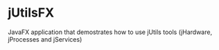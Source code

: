 # jUtilsFX
JavaFX application that demostrates how to use jUtils tools (jHardware, jProcesses and jServices)
